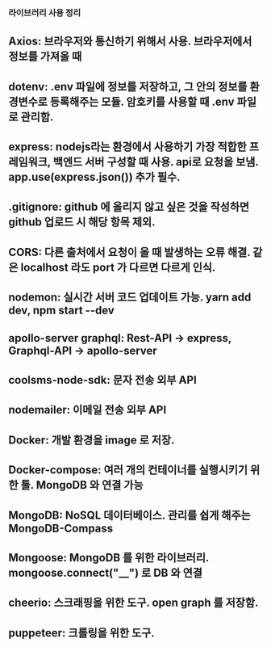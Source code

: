 ### 라이브러리 사용 정리

## Axios: 브라우저와 통신하기 위해서 사용. 브라우저에서 정보를 가져올 때

## dotenv: .env 파일에 정보를 저장하고, 그 안의 정보를 환경변수로 등록해주는 모듈. 암호키를 사용할 때 .env 파일로 관리함.

## express: nodejs라는 환경에서 사용하기 가장 적합한 프레임워크, 백엔드 서버 구성할 때 사용. api로 요청을 보냄. app.use(express.json()) 추가 필수.

## .gitignore: github 에 올리지 않고 싶은 것을 작성하면 github 업로드 시 해당 항목 제외.

## CORS: 다른 출처에서 요청이 올 때 발생하는 오류 해결. 같은 localhost 라도 port 가 다르면 다르게 인식.

## nodemon: 실시간 서버 코드 업데이트 가능. yarn add dev, npm start --dev

## apollo-server graphql: Rest-API -> express, Graphql-API -> apollo-server

## coolsms-node-sdk: 문자 전송 외부 API

## nodemailer: 이메일 전송 외부 API

## Docker: 개발 환경을 image 로 저장.

## Docker-compose: 여러 개의 컨테이너를 실행시키기 위한 툴. MongoDB 와 연결 가능

## MongoDB: NoSQL 데이터베이스. 관리를 쉽게 해주는 MongoDB-Compass

## Mongoose: MongoDB 를 위한 라이브러리. mongoose.connect("\_\_") 로 DB 와 연결

## cheerio: 스크래핑을 위한 도구. open graph 를 저장함.

## puppeteer: 크롤링을 위한 도구.
